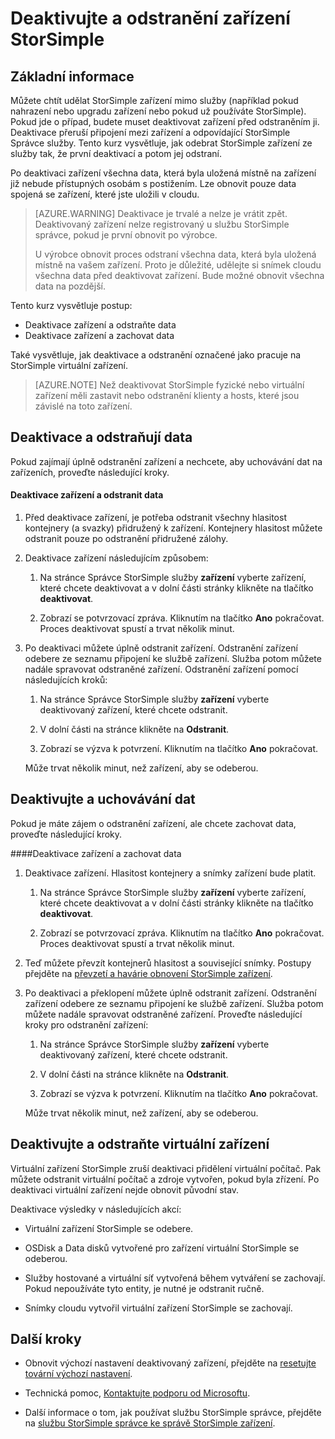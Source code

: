 <properties 
   pageTitle="Deaktivujte a odstranění zařízení StorSimple | Microsoft Azure"
   description="Popisuje, jak odebrat StorSimple zařízení ze služby tak, že nejdřív deaktivace a potom jej odstraní."
   services="storsimple"
   documentationCenter=""
   authors="SharS"
   manager="carmonm"
   editor="" />
<tags 
   ms.service="storsimple"
   ms.devlang="na"
   ms.topic="article"
   ms.tgt_pltfrm="na"
   ms.workload="na"
   ms.date="10/18/2016"
   ms.author="anoobbacker" />

# <a name="deactivate-and-delete-a-storsimple-device"></a>Deaktivujte a odstranění zařízení StorSimple

## <a name="overview"></a>Základní informace

Můžete chtít udělat StorSimple zařízení mimo služby (například pokud nahrazení nebo upgradu zařízení nebo pokud už používáte StorSimple). Pokud jde o případ, budete muset deaktivovat zařízení před odstraněním ji. Deaktivace přeruší připojení mezi zařízení a odpovídající StorSimple Správce služby. Tento kurz vysvětluje, jak odebrat StorSimple zařízení ze služby tak, že první deaktivací a potom jej odstraní. 

Po deaktivaci zařízení všechna data, která byla uložená místně na zařízení již nebude přístupných osobám s postižením. Lze obnovit pouze data spojená se zařízení, které jste uložili v cloudu.  

>[AZURE.WARNING] Deaktivace je trvalé a nelze je vrátit zpět. Deaktivovaný zařízení nelze registrovaný u službu StorSimple správce, pokud je první obnovit po výrobce. 
>
>U výrobce obnovit proces odstraní všechna data, která byla uložená místně na vašem zařízení. Proto je důležité, udělejte si snímek cloudu všechna data před deaktivovat zařízení. Bude možné obnovit všechna data na pozdější.

Tento kurz vysvětluje postup:

- Deaktivace zařízení a odstraňte data
- Deaktivace zařízení a zachovat data

Také vysvětluje, jak deaktivace a odstranění označené jako pracuje na StorSimple virtuální zařízení.

>[AZURE.NOTE] Než deaktivovat StorSimple fyzické nebo virtuální zařízení měli zastavit nebo odstranění klienty a hosts, které jsou závislé na toto zařízení.

## <a name="deactivate-and-delete-data"></a>Deaktivace a odstraňují data

Pokud zajímají úplně odstranění zařízení a nechcete, aby uchovávání dat na zařízeních, proveďte následující kroky.

#### <a name="to-deactivate-the-device-and-delete-the-data"></a>Deaktivace zařízení a odstranit data  

1. Před deaktivace zařízení, je potřeba odstranit všechny hlasitost kontejnery (a svazky) přidružený k zařízení. Kontejnery hlasitost můžete odstranit pouze po odstranění přidružené zálohy.

2. Deaktivace zařízení následujícím způsobem:

    1. Na stránce Správce StorSimple služby **zařízení** vyberte zařízení, které chcete deaktivovat a v dolní části stránky klikněte na tlačítko **deaktivovat**.

    2. Zobrazí se potvrzovací zpráva. Kliknutím na tlačítko **Ano** pokračovat. Proces deaktivovat spustí a trvat několik minut.

3. Po deaktivaci můžete úplně odstranit zařízení. Odstranění zařízení odebere ze seznamu připojení ke službě zařízení. Služba potom můžete nadále spravovat odstraněné zařízení. Odstranění zařízení pomocí následujících kroků:

    1. Na stránce Správce StorSimple služby **zařízení** vyberte deaktivovaný zařízení, které chcete odstranit.

    2. V dolní části na stránce klikněte na **Odstranit**.

    3. Zobrazí se výzva k potvrzení. Kliknutím na tlačítko **Ano** pokračovat.

    Může trvat několik minut, než zařízení, aby se odeberou.

## <a name="deactivate-and-retain-data"></a>Deaktivujte a uchovávání dat

Pokud je máte zájem o odstranění zařízení, ale chcete zachovat data, proveďte následující kroky.

####<a name="to-deactivate-a-device-and-retain-the-data"></a>Deaktivace zařízení a zachovat data 

1. Deaktivace zařízení. Hlasitost kontejnery a snímky zařízení bude platit.

    1. Na stránce Správce StorSimple služby **zařízení** vyberte zařízení, které chcete deaktivovat a v dolní části stránky klikněte na tlačítko **deaktivovat**.

    2. Zobrazí se potvrzovací zpráva. Kliknutím na tlačítko **Ano** pokračovat. Proces deaktivovat spustí a trvat několik minut.

2. Teď můžete převzít kontejnerů hlasitost a související snímky. Postupy přejděte na [převzetí a havárie obnovení StorSimple zařízení](storsimple-device-failover-disaster-recovery.md).

3. Po deaktivaci a překlopení můžete úplně odstranit zařízení. Odstranění zařízení odebere ze seznamu připojení ke službě zařízení. Služba potom můžete nadále spravovat odstraněné zařízení. Proveďte následující kroky pro odstranění zařízení:
 
    1. Na stránce Správce StorSimple služby **zařízení** vyberte deaktivovaný zařízení, které chcete odstranit.

    2. V dolní části na stránce klikněte na **Odstranit**.

    3. Zobrazí se výzva k potvrzení. Kliknutím na tlačítko **Ano** pokračovat.

    Může trvat několik minut, než zařízení, aby se odeberou.

## <a name="deactivate-and-delete-a-virtual-device"></a>Deaktivujte a odstraňte virtuální zařízení

Virtuální zařízení StorSimple zruší deaktivaci přidělení virtuální počítač. Pak můžete odstranit virtuální počítač a zdroje vytvořen, pokud byla zřízení. Po deaktivaci virtuální zařízení nejde obnovit původní stav. 

Deaktivace výsledky v následujících akcí:

- Virtuální zařízení StorSimple se odebere.

- OSDisk a Data disků vytvořené pro zařízení virtuální StorSimple se odeberou.

- Služby hostované a virtuální síť vytvořená během vytváření se zachovají. Pokud nepoužíváte tyto entity, je nutné je odstranit ručně.

- Snímky cloudu vytvořil virtuální zařízení StorSimple se zachovají.

## <a name="next-steps"></a>Další kroky
- Obnovit výchozí nastavení deaktivovaný zařízení, přejděte na [resetujte tovární výchozí nastavení](storsimple-manage-device-controller.md#reset-the-device-to-factory-default-settings).

- Technická pomoc, [Kontaktujte podporu od Microsoftu](storsimple-contact-microsoft-support.md).

- Další informace o tom, jak používat službu StorSimple správce, přejděte na [službu StorSimple správce ke správě StorSimple zařízení](storsimple-manager-service-administration.md). 

